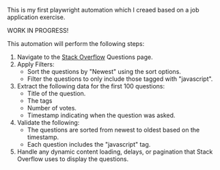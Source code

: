 This is my first playwright automation which I creaed based on a job application exercise.

WORK IN PROGRESS!

This automation will perform the following steps:

   1. Navigate to the [Stack Overflow](https://stackoverflow.com/questions) Questions page.
   2. Apply Filters:
      - Sort the questions by "Newest" using the sort options.
      - Filter the questions to only include those tagged with "javascript".
   3. Extract the following data for the first 100 questions:
      - Title of the question.
      - The tags
      - Number of votes.
      - Timestamp indicating when the question was asked.
   4. Validate the following:
      - The questions are sorted from newest to oldest based on the timestamp.
      - Each question includes the "javascript" tag.
   5. Handle any dynamic content loading, delays, or pagination that Stack Overflow uses to display the questions.
